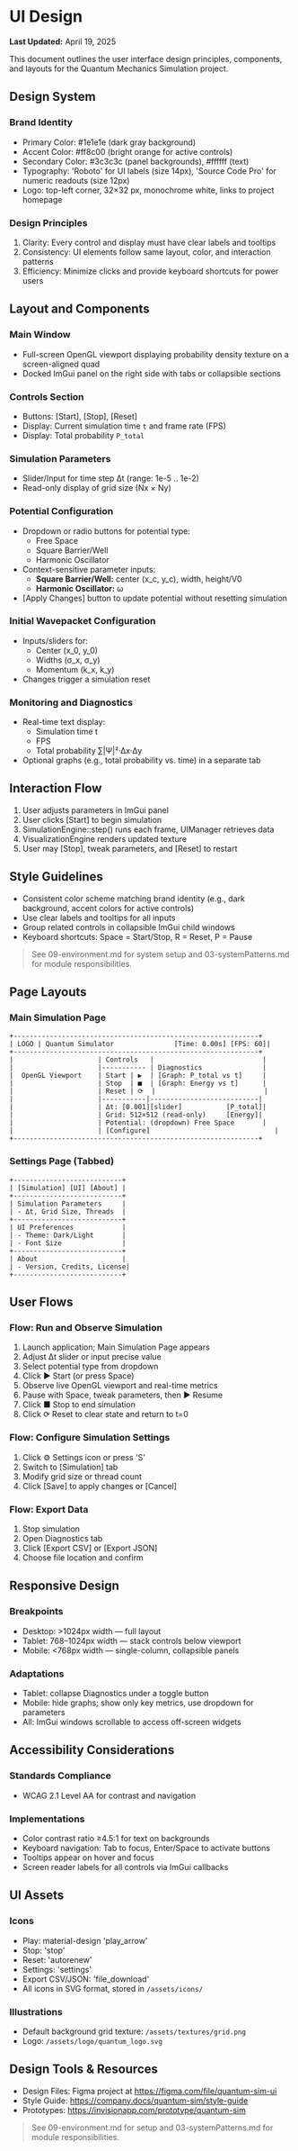 # UI Design

**Last Updated:** April 19, 2025

This document outlines the user interface design principles, components, and layouts for the Quantum Mechanics Simulation project.

## Design System

### Brand Identity
- Primary Color: #1e1e1e (dark gray background)
- Accent Color: #ff8c00 (bright orange for active controls)
- Secondary Color: #3c3c3c (panel backgrounds), #ffffff (text)
- Typography: 'Roboto' for UI labels (size 14px), 'Source Code Pro' for numeric readouts (size 12px)
- Logo: top-left corner, 32×32 px, monochrome white, links to project homepage

### Design Principles
1. Clarity: Every control and display must have clear labels and tooltips
2. Consistency: UI elements follow same layout, color, and interaction patterns
3. Efficiency: Minimize clicks and provide keyboard shortcuts for power users

## Layout and Components

### Main Window
- Full-screen OpenGL viewport displaying probability density texture on a screen-aligned quad
- Docked ImGui panel on the right side with tabs or collapsible sections

### Controls Section
- Buttons: [Start], [Stop], [Reset]
- Display: Current simulation time `t` and frame rate (FPS)
- Display: Total probability `P_total`

### Simulation Parameters
- Slider/Input for time step Δt (range: 1e-5 .. 1e-2)
- Read-only display of grid size (Nx × Ny)

### Potential Configuration
- Dropdown or radio buttons for potential type:
  - Free Space
  - Square Barrier/Well
  - Harmonic Oscillator
- Context-sensitive parameter inputs:
  - **Square Barrier/Well:** center (x_c, y_c), width, height/V0
  - **Harmonic Oscillator:** ω
- [Apply Changes] button to update potential without resetting simulation

### Initial Wavepacket Configuration
- Inputs/sliders for:
  - Center (x_0, y_0)
  - Widths (σ_x, σ_y)
  - Momentum (k_x, k_y)
- Changes trigger a simulation reset

### Monitoring and Diagnostics
- Real-time text display:
  - Simulation time t
  - FPS
  - Total probability ∑|Ψ|²·Δx·Δy
- Optional graphs (e.g., total probability vs. time) in a separate tab

## Interaction Flow
1. User adjusts parameters in ImGui panel
2. User clicks [Start] to begin simulation
3. SimulationEngine::step() runs each frame, UIManager retrieves data
4. VisualizationEngine renders updated texture
5. User may [Stop], tweak parameters, and [Reset] to restart

## Style Guidelines
- Consistent color scheme matching brand identity (e.g., dark background, accent colors for active controls)
- Use clear labels and tooltips for all inputs
- Group related controls in collapsible ImGui child windows
- Keyboard shortcuts: Space = Start/Stop, R = Reset, P = Pause

> See 09-environment.md for system setup and 03-systemPatterns.md for module responsibilities.

## Page Layouts

### Main Simulation Page
```
+-------------------------------------------------------------+
| LOGO | Quantum Simulator               [Time: 0.00s] [FPS: 60]|
+-------------------------------------------------------------+
|                     | Controls   |                           |
|                     |----------- | Diagnostics               |
|  OpenGL Viewport    | Start | ▶  | [Graph: P_total vs t]     |
|                     | Stop  | ■  | [Graph: Energy vs t]      |
|                     | Reset | ⟳  |                           |
|                     |-----------|---------------------------|
|                     | Δt: [0.001][slider]           [P_total]| 
|                     | Grid: 512×512 (read-only)     [Energy]| 
|                     | Potential: (dropdown) Free Space       |
|                     | [Configure]                               |
+-------------------------------------------------------------+
```

### Settings Page (Tabbed)
```
+---------------------------+
| [Simulation] [UI] [About] |
+---------------------------+
| Simulation Parameters     |
| - Δt, Grid Size, Threads  |
+---------------------------+
| UI Preferences            |
| - Theme: Dark/Light       |
| - Font Size               |
+---------------------------+
| About                     |
| - Version, Credits, License|
+---------------------------+
```

## User Flows

### Flow: Run and Observe Simulation
1. Launch application; Main Simulation Page appears
2. Adjust Δt slider or input precise value
3. Select potential type from dropdown
4. Click ▶ Start (or press Space)
5. Observe live OpenGL viewport and real-time metrics
6. Pause with Space, tweak parameters, then ▶ Resume
7. Click ■ Stop to end simulation
8. Click ⟳ Reset to clear state and return to t=0

### Flow: Configure Simulation Settings
1. Click ⚙ Settings icon or press 'S'
2. Switch to [Simulation] tab
3. Modify grid size or thread count
4. Click [Save] to apply changes or [Cancel]

### Flow: Export Data
1. Stop simulation
2. Open Diagnostics tab
3. Click [Export CSV] or [Export JSON]
4. Choose file location and confirm

## Responsive Design

### Breakpoints
- Desktop: >1024px width — full layout
- Tablet: 768–1024px width — stack controls below viewport
- Mobile: <768px width — single-column, collapsible panels

### Adaptations
- Tablet: collapse Diagnostics under a toggle button
- Mobile: hide graphs; show only key metrics, use dropdown for parameters
- All: ImGui windows scrollable to access off-screen widgets

## Accessibility Considerations

### Standards Compliance
- WCAG 2.1 Level AA for contrast and navigation

### Implementations
- Color contrast ratio ≥4.5:1 for text on backgrounds
- Keyboard navigation: Tab to focus, Enter/Space to activate buttons
- Tooltips appear on hover and focus
- Screen reader labels for all controls via ImGui callbacks

## UI Assets

### Icons
- Play: material-design 'play_arrow'
- Stop: 'stop'
- Reset: 'autorenew'
- Settings: 'settings'
- Export CSV/JSON: 'file_download'
- All icons in SVG format, stored in `/assets/icons/`

### Illustrations
- Default background grid texture: `/assets/textures/grid.png`
- Logo: `/assets/logo/quantum_logo.svg`

## Design Tools & Resources

- Design Files: Figma project at https://figma.com/file/quantum-sim-ui
- Style Guide: https://company.docs/quantum-sim/style-guide
- Prototypes: https://invisionapp.com/prototype/quantum-sim

> See 09-environment.md for setup and 03-systemPatterns.md for module responsibilities.